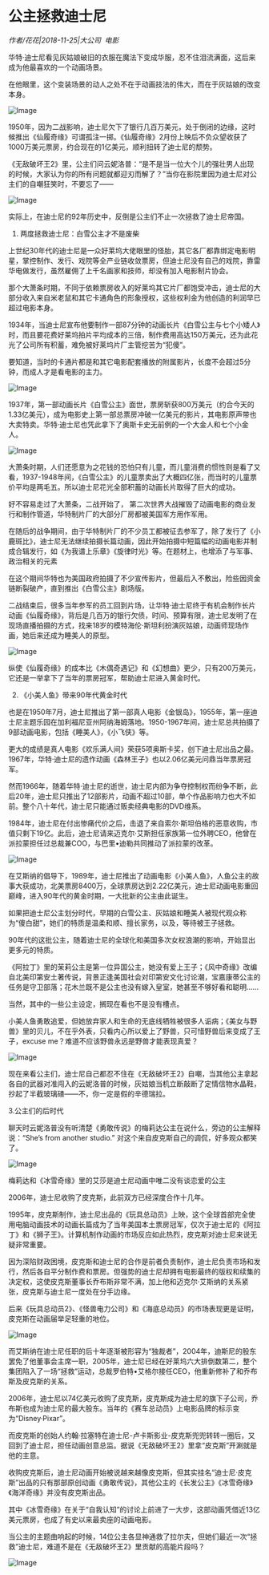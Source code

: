 # 公主拯救迪士尼

*作者/花花|2018-11-25|大公司 
                                                电影*

华特·迪士尼看见灰姑娘破旧的衣服在魔法下变成华服，忍不住泪流满面，这后来成为他最喜欢的一个动画场景。

在他眼里，这个变装场景的动人之处不在于动画技法的伟大，而在于灰姑娘的改变本身。

![Image](http://p3.pstatp.com/large/pgc-image/9462476f1735440c8d1371396b5e8ea3)

1950年，因为二战影响，迪士尼欠下了银行几百万美元，处于倒闭的边缘，这时候推出《仙履奇缘》可谓孤注一掷。《仙履奇缘》2月份上映后不负众望收获了1000万美元票房，约合现在的1亿美元，顺利扭转了迪士尼的颓势。

《无敌破坏王2》里，公主们问云妮洛普：“是不是当一位大个儿的强壮男人出现的时候，大家认为你的所有问题就都迎刃而解了？”当你在影院里因为迪士尼对公主们的自嘲狂笑时，不要忘了——

![Image](http://p99.pstatp.com/large/pgc-image/67266187ba0a491c957d100758d6e036)

实际上，在迪士尼的92年历史中，反倒是公主们不止一次拯救了迪士尼帝国。

1. 两度拯救迪士尼：白雪公主才不是废柴

上世纪30年代的迪士尼是一众好莱坞大佬眼里的怪胎，其它各厂都靠绑定电影明星，掌控制作、发行、戏院等全产业链收敛票房，但迪士尼没有自己的戏院，靠雷华电做发行，虽然雇佣了上千名画家和技师，却没有加入电影制片协会。

那个大萧条时期，不同于依赖票房收入的好莱坞其它片厂都饱受冲击，迪士尼的大部分收入来自米老鼠和其它卡通角色的形象授权，这些权利金为他创造的利润早已超过电影本身。

1934年，当迪士尼宣布他要制作一部87分钟的动画长片《白雪公主与七个小矮人》时，而且要花费好莱坞拍片平均成本的三倍，制作费用高达150万美元，还为此花光了公司所有积蓄，难免被好莱坞片厂主管挖苦为“犯傻”。

要知道，当时的卡通片都是和其它电影配套播放的附属影片，长度不会超过5分钟，而成人才是看电影的主力。

![Image](http://p3.pstatp.com/large/pgc-image/3e951dd0c9f34609bbe8d5dbc17ed423)

1937年，第一部动画长片《白雪公主》面世，票房斩获800万美元（约合今天的1.33亿美元），成为电影史上第一部总票房冲破一亿美元的影片，其电影原声带也大卖特卖。华特·迪士尼也凭此拿下了奥斯卡史无前例的一个大金人和七个小金人。

![Image](http://p3.pstatp.com/large/pgc-image/9bd96c8f156b427db6fa941d5426ac48)

大萧条时期，人们还愿意为之花钱的恐怕只有儿童，而儿童消费的惯性则是看了又看，1937-1948年间，《白雪公主》的儿童票卖出了大概四亿张，而当时的儿童票价平均是两毛五。所以迪士尼花光全部积蓄的动画长片取得了巨大的成功。

好不容易走过了大萧条，二战开始了， 第二次世界大战摧毁了动画电影的商业发行和制作管道，华特制片厂的大部分厂房都被美国军方用作军用。

在随后的战争期间，由于华特制片厂的不少员工都被征去参军了，除了发行了《小鹿斑比》，迪士尼无法继续拍摄长篇动画，因此开始拍摄中短篇幅的动画电影并制成合辑发行，如《为我谱上乐章》《旋律时光》等。在题材上，也增添了与军事、政治相关的元素

在这个期间华特也为美国政府拍摄了不少宣传影片，但最后入不敷出，险些因资金链断裂破产，直到推出《白雪公主》剧场版。

二战结束后，很多当年参军的员工回到片场，让华特·迪士尼终于有机会制作长片动画《仙履奇缘》，背后是几百万的银行欠债，时间、预算有限，迪士尼发明了在现场直播拍摄的方式，找来18岁的模特海伦·斯坦利扮演灰姑娘，动画师现场作画，她后来还成为睡美人的原型。

![Image](http://p3.pstatp.com/large/pgc-image/c68ad12fc77c4264870cd3a34e756b3a)

纵使《仙履奇缘》的成本比《木偶奇遇记》和《幻想曲》更少，只有200万美元，它还是一举拿下了当年的票房冠军，帮助迪士尼进入黄金时代。

2. 《小美人鱼》带来90年代黄金时代

也是在1950年7月，迪士尼推出了第一部真人电影《金银岛》，1955年，第一座迪士尼主题乐园在加利福尼亚州阿纳海姆落地。1950-1967年间，迪士尼总共拍摄了9部动画电影，包括《睡美人》，《小飞侠》等。

更大的成绩是真人电影《欢乐满人间》荣获5项奥斯卡奖，创下迪士尼出品之最。1967年，华特·迪士尼的遗作动画《森林王子》也以2.06亿美元问鼎当年票房冠军。

然而1966年，随着华特·迪士尼的逝世，迪士尼内部为争夺控制权而纷争不断，此后20年，迪士尼只推出了12部影片，动画不超过10部，单个作品影响力也大不如前。整个八十年代，迪士尼只能通过贩卖经典电影的DVD维系。

1984年，迪士尼在付出惨痛代价之后，击退了来自索尔·斯坦伯格的恶意收购，市值只剩下19亿。此后，迪士尼请来迈克尔·艾斯担任家族第一位外聘CEO，他曾在派拉蒙担任过总裁兼COO，与巴里•迪勒共同推动了派拉蒙的改革。

![Image](http://p3.pstatp.com/large/pgc-image/ccd32cec201c4213b229547abf4e217a)

在艾斯纳的倡导下，1989年，迪士尼推出了动画电影《小美人鱼》，人鱼公主的故事大获成功，北美票房8400万，全球票房达到2.22亿美元，迪士尼动画电影重回巅峰，进入90年代的黄金时期，一大批新的公主由此诞生。

如果把迪士尼公主划分时代，早期的白雪公主、灰姑娘和睡美人被现代观众称为“傻白甜”，她们的特质是温柔和顺、擅长家务，以及，等待被王子拯救。

90年代的这批公主，随着迪士尼的全球化和美国多次女权浪潮的影响，开始显出更多元的特质。

《阿拉丁》里的茉莉公主是第一位异国公主，她没有爱上王子；《风中奇缘》改编自北美印第安土著传说，背景正逢美国社会对印第安文化讨论潮，宝嘉康蒂公主的任务是守卫部落；花木兰既不是公主也没有嫁入皇室，她甚至不够好看和聪明……

当然，其中的一些公主设定，搁现在看也不是没有槽点。

小美人鱼勇敢追爱，但她放弃家人和生命的无底线牺牲被很多人诟病；《美女与野兽》里的贝儿，不在乎外表，只看内心所以爱上了野兽，只可惜野兽后来变成了王子，excuse me？难道不应该野兽永远是野兽才能表现真爱？

![Image](http://p99.pstatp.com/large/pgc-image/348b673aa6854b28a82feea974027155)

现在来看公主们，迪士尼自己都忍不住在《无敌破坏王2》自嘲，当其他公主拿起各自的武器对准闯入的云妮洛普的时候，灰姑娘当机立断敲断了定情信物水晶鞋，抄起了半截玻璃碴——不，你一定是假的辛德瑞拉。

3.公主们的后时代

聊天时云妮洛普没有听清楚《勇敢传说》的梅莉达公主在说什么，旁边的公主解释说：“She’s from another studio.” 对这个来自皮克斯自己的调侃，好多观众都笑了。

![Image](http://p99.pstatp.com/large/pgc-image/cf91f08cfd9447459e2e1599dc5bfc61)

梅莉达和《冰雪奇缘》里的艾莎是迪士尼动画中唯二没有谈恋爱的公主

2006年，迪士尼收购了皮克斯，此前双方已经深度合作十几年。

1995年，皮克斯制作，迪士尼出品的《玩具总动员》上映，这个全球首部完全使用电脑动画技术的动画长篇成为了当年美国本土票房冠军，仅次于迪士尼的《阿拉丁》和《狮子王》。计算机制作动画的市场反应如此热烈，皮克斯对迪士尼来说无疑非常重要。

因为深陷财政困境，皮克斯和迪士尼的合作是前者负责制作，迪士尼负责市场和发行，然后各自平分制作费和票房。但强势的迪士尼却拥有电影最终的版权和续集的决定权，这使皮克斯董事长乔布斯非常不满，加上他和迈克尔·艾斯纳的关系紧张，皮克斯与迪士尼一度处在分手边缘。

后来《玩具总动员2》、《怪兽电力公司》和《海底总动员》的市场表现更是证明，皮克斯在动画届举足轻重的地位。

![Image](http://p3.pstatp.com/large/pgc-image/d564dba95a7e43ea9883abdd57d4fb8b)

而艾斯纳在迪士尼任职的后十年逐渐被形容为“独裁者”，2004年，迪斯尼的股东罢免了他董事会主席一职，2005年，迪士尼已经在好莱坞六大排倒数第二，整个集团陷入了一场“拯救”运动，总裁罗伯特•艾格尔接任CEO，他重新修补了和乔布斯及皮克斯的关系。

2006年，迪士尼以74亿美元收购了皮克斯，皮克斯成为迪士尼的旗下子公司，乔布斯也成为迪士尼的最大股东。当年的《赛车总动员》上电影品牌的标示变为“Disney·Pixar”。

而皮克斯的创始人约翰·拉塞特在迪士尼-卢卡斯影业-皮克斯兜兜转转一圈后，又回到了迪士尼，担任动画创意总监。据说《无敌破坏王2》里拿“皮克斯”开涮就是他的主意。

收购皮克斯后，迪士尼动画开始被说越来越像皮克斯，但其实挂名“迪士尼·皮克斯”出品的只有那部原创动画《勇敢传说》，其他公主的《长发公主》《冰雪奇缘》《海洋奇缘》并没有皮克斯出品。

其中《冰雪奇缘》在关于“自我认知”的讨论上前进了一大步，这部动画凭借近13亿美元票房，也成了有史以来最卖座的动画电影。

当公主的主题曲响起的时候，14位公主各显神通救了拉尔夫，但她们最近一次“拯救”迪士尼，难道不是在《无敌破坏王2》里贡献的高能片段吗？

![Image](http://p99.pstatp.com/large/pgc-image/04a7e100cc574d508fa61ed40b7b249e)

